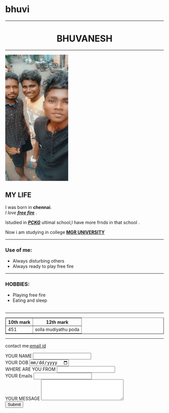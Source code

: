 # bhuvi
<html>
<head><title>INNA THALA</title>
</head>
<body>
<hr size=3 noshade>
<h1><center>BHUVANESH</center></h1>
<hr size="3" noshade>
<img src="buvan.jpg" height=400px width= 200px>
<h2>MY LIFE</h2>
<p>I was born in <strong>chennai</strong>.<br> <em>I love <strong><a  href="www.free fire.com">free fire</a></strong>                    </em>.</p> 
<p>Istudied in<em> <strong><a href="pckg school kodambakkam">PCKG<a/></strong></em> ultimal school,I have more frnds in that school .</p> 
<p>Now i am studying in  college <a href="mgr university mathurayel"><strong> MGR UNIVERSITY</strong><a/></p>
<hr size=2 noshade>
<h3>Use of me:</h3>
<ul>
<li>Always disturbing others</li>
<li>Always ready to play free fire</li>
</ul>
<hr>
<h3>HOBBIES:</h3>
<ul>
<li>Playing free fire</li>
<li>Eating and sleep</li><br>
</ul>
<hr>
<table cellspacing=10 border=1>
<thead>
<tr>
<th>10th mark</th>
<th>12th mark</th>
</tr>
</thead>
<tbody>
<tr>
<td>451</td>
<td>solla mudiyathu poda</td>
</tr>
</tbody>
</table cell spacing=10>
<hr>
<p>contact me:<a href="bslvgrace@gmail.com">email id</a></p>
<form>
<lable>YOUR NAME</lable>
<input type=text><br>
<lable>YOUR DOB</lable>
<input type=date><br>
<lable>WHERE ARE YOU FROM</lable>
<input type=text><br>
<lable>YOUR Emails</lable>
<input type=email><br>
<lable>YOUR MESSAGE</lable>
<textarea rows=4 cols=30></textarea><br>
<input type=submit>
</form>
</body>
</html>  

